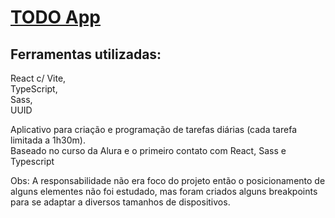 # [TODO App](https://todo-app-one-henna.vercel.app/)

## Ferramentas utilizadas:
React c/ Vite,</br>
TypeScript,</br>
Sass,</br>
UUID

Aplicativo para criação e programação de tarefas diárias (cada tarefa limitada a 1h30m).</br>
Baseado no curso da Alura e o primeiro contato com React, Sass e Typescript


Obs: A responsabilidade não era foco do projeto então o posicionamento de alguns elementes não foi estudado, mas foram criados alguns breakpoints para se adaptar a diversos tamanhos de dispositivos. 
